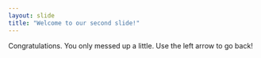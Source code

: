 ```yaml
---
layout: slide
title: "Welcome to our second slide!"
---
```

Congratulations. You only messed up a little.
Use the left arrow to go back!
